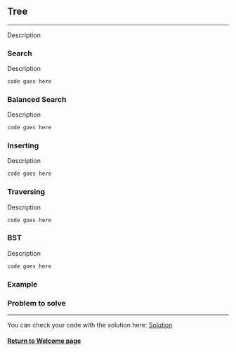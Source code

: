 ## Tree
___
Description

### Search
Description
```sh
code goes here
```
### Balanced Search
Description
```sh
code goes here
```
### Inserting
Description
```sh
code goes here
```
### Traversing
Description
```sh
code goes here
```
### BST
Description
```sh
code goes here
```

### Example

### Problem to solve
___

You can check your code with the solution here: [Solution]
#### [Return to Welcome page]

[Solution]: <http://#>
[Return to Welcome page]: <https://github.com/trevormw20/CSE-212-Final-Project/blob/master/Welcome.md>